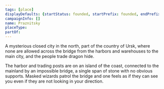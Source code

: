 ```yaml
---
tags: [place]
displayDefaults: {startStatus: founded, startPrefix: founded, endPrefix: destroyed, endStatus: destroyed}
campaignInfo: []
name: Praznitsky
placeType:
partOf:
---
```


A mysterious closed city in the north, part of the country of Ursk, where none are allowed across the bridge from the harbors and warehouses to the main city, and the people trade dragon hide.

The harbor and trading posts are on an island of the coast, connected to the mainland by an impossible bridge, a single span of stone with no obvious supports. Masked wizards patrol the bridge and one feels as if they can see you even if they are not looking in your direction.
